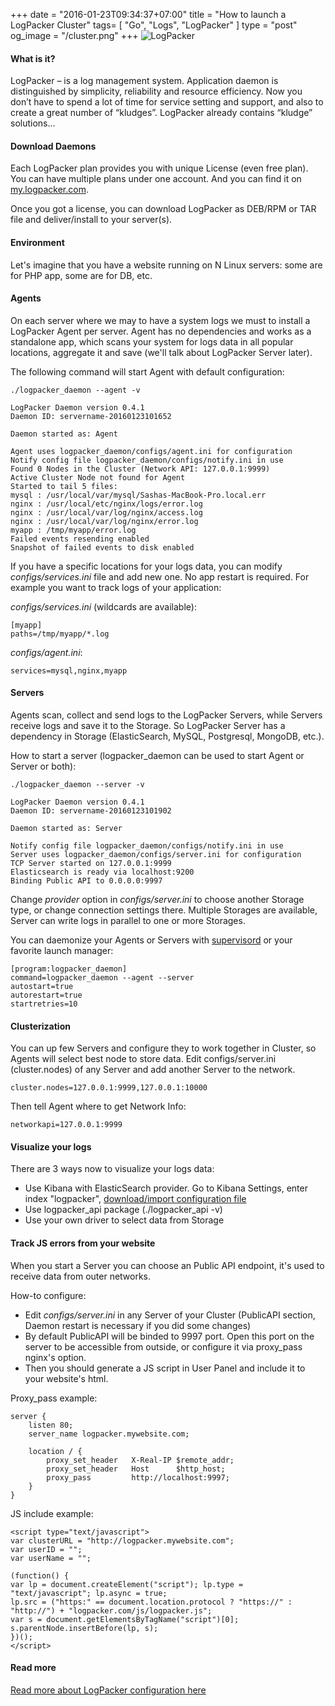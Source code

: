 +++
date = "2016-01-23T09:34:37+07:00"
title = "How to launch a LogPacker Cluster"
tags= [ "Go", "Logs", "LogPacker" ]
type = "post"
og_image = "/cluster.png"
+++
![LogPacker](/cluster.png)

#### What is it?

LogPacker – is a log management system. Application daemon is distinguished by simplicity, reliability and resource efficiency. Now you don’t have to spend a lot of time for service setting and support, and also to create a great number of “kludges”. LogPacker already contains “kludge” solutions...

#### Download Daemons

Each LogPacker plan provides you with unique License (even free plan). You can have multiple plans under one account. And you can find it on [my.logpacker.com](https://my.logpacker.com).

Once you got a license, you can download LogPacker as DEB/RPM or TAR file and deliver/install to your server(s).

#### Environment

Let's imagine that you have a website running on N Linux servers: some are for PHP app, some are for DB, etc.

#### Agents

On each server where we may to have a system logs we must to install a LogPacker Agent per server. Agent has no dependencies and works as a standalone app, which scans your system for logs data in all popular locations, aggregate it and save (we'll talk about LogPacker Server later).

The following command will start Agent with default configuration:
```
./logpacker_daemon --agent -v

LogPacker Daemon version 0.4.1
Daemon ID: servername-20160123101652

Daemon started as: Agent

Agent uses logpacker_daemon/configs/agent.ini for configuration
Notify config file logpacker_daemon/configs/notify.ini in use
Found 0 Nodes in the Cluster (Network API: 127.0.0.1:9999)
Active Cluster Node not found for Agent
Started to tail 5 files:
mysql : /usr/local/var/mysql/Sashas-MacBook-Pro.local.err
nginx : /usr/local/etc/nginx/logs/error.log
nginx : /usr/local/var/log/nginx/access.log
nginx : /usr/local/var/log/nginx/error.log
myapp : /tmp/myapp/error.log
Failed events resending enabled
Snapshot of failed events to disk enabled
```

If you have a specific locations for your logs data, you can modify *configs/services.ini* file and add new one. No app restart is required. For example you want to track logs of your application:

*configs/services.ini* (wildcards are available):
```
[myapp]
paths=/tmp/myapp/*.log
```

*configs/agent.ini*:
```
services=mysql,nginx,myapp
```

#### Servers

Agents scan, collect and send logs to the LogPacker Servers, while Servers receive logs and save it to the Storage. So LogPacker Server has a dependency in Storage (ElasticSearch, MySQL, Postgresql, MongoDB, etc.).

How to start a server (logpacker_daemon can be used to start Agent or Server or both):
```
./logpacker_daemon --server -v

LogPacker Daemon version 0.4.1
Daemon ID: servername-20160123101902

Daemon started as: Server

Notify config file logpacker_daemon/configs/notify.ini in use
Server uses logpacker_daemon/configs/server.ini for configuration
TCP Server started on 127.0.0.1:9999
Elasticsearch is ready via localhost:9200
Binding Public API to 0.0.0.0:9997
```

Change *provider* option in *configs/server.ini* to choose another Storage type, or change connection settings there. Multiple Storages are available, Server can write logs in parallel to one or more Storages.

You can daemonize your Agents or Servers with [supervisord](http://supervisord.org/) or your favorite launch manager:
```
[program:logpacker_daemon]
command=logpacker_daemon --agent --server
autostart=true
autorestart=true
startretries=10
```

#### Clusterization

You can up few Servers and configure they to work together in Cluster, so Agents will select best node to store data. Edit configs/server.ini (cluster.nodes) of any Server and add another Server to the network.

```
cluster.nodes=127.0.0.1:9999,127.0.0.1:10000
```

Then tell Agent where to get Network Info:
```
networkapi=127.0.0.1:9999
```

#### Visualize your logs

There are 3 ways now to visualize your logs data:

* Use Kibana with ElasticSearch provider. Go to Kibana Settings, enter index "logpacker", [download/import configuration file](https://logpacker.com/samples/kibana.conf.json)
* Use logpacker_api package (./logpacker_api -v)
* Use your own driver to select data from Storage

#### Track JS errors from your website

When you start a Server you can choose an Public API endpoint, it's used to receive data from outer networks.

How-to configure:

* Edit *configs/server.ini* in any Server of your Cluster (PublicAPI section, Daemon restart is necessary if you did some changes)
* By default PublicAPI will be binded to 9997 port. Open this port on the server to be accessible from outside, or configure it via proxy_pass nginx's option.
* Then you should generate a JS script in User Panel and include it to your website's html.

Proxy_pass example:
```
server {
    listen 80;
    server_name logpacker.mywebsite.com;

    location / {
        proxy_set_header   X-Real-IP $remote_addr;
        proxy_set_header   Host      $http_host;
        proxy_pass         http://localhost:9997;
    }
}
```
JS include example:
```
<script type="text/javascript">
var clusterURL = "http://logpacker.mywebsite.com";
var userID = "";
var userName = "";

(function() {
var lp = document.createElement("script"); lp.type = "text/javascript"; lp.async = true;
lp.src = ("https:" == document.location.protocol ? "https://" : "http://") + "logpacker.com/js/logpacker.js";
var s = document.getElementsByTagName("script")[0]; s.parentNode.insertBefore(lp, s);
})();
</script>
```

#### Read more

[Read more about LogPacker configuration here](https://logpacker.com/resources)
